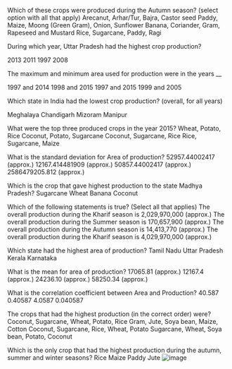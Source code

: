 Which of these crops were produced during the Autumn season? (select option with all that apply)
 Arecanut, Arhar/Tur, Bajra, Castor seed
 Paddy, Maize, Moong (Green Gram), Onion, Sunflower
 Banana, Coriander, Gram, Rapeseed and Mustard
 Rice, Sugarcane, Paddy, Ragi


During which year, Uttar Pradesh had the highest crop production?

 2013
 2011
 1997
 2008


The maximum and minimum area used for production were in the years __

1997 and 2014
 1998 and 2015
 1997 and 2015
 1999 and 2005


Which state in India had the lowest crop production? (overall, for all years)

Meghalaya
 Chandigarh
 Mizoram
 Manipur

What were the top three produced crops in the year 2015?
 Wheat, Potato, Rice
 Coconut, Potato, Sugarcane
 Coconut, Sugarcane, Rice
 Rice, Sugarcane, Maize

What is the standard deviation for Area of production?
 52957.44002417 (approx.)
 12167.414481909 (approx.)
 50857.44002417 (approx.)
 2586479205.812 (approx.)


Which is the crop that gave highest production to the state Madhya Pradesh?
 Sugarcane
 Wheat
 Banana
 Coconut

Which of the following statements is true? (Select all that applies)
 The overall production during the Kharif season is 2,029,970,000 (approx.)
 The overall production during the Summer season is 170,657,900 (approx.)
 The overall production during the Autumn season is 14,413,770 (approx.)
 The overall production during the Kharif season is 4,029,970,000 (approx.)

Which state had the highest area of production?
 Tamil Nadu
 Uttar Pradesh
 Kerala
 Karnataka


What is the mean for area of production?
 17065.81 (approx.)
 12167.4 (approx.)
 24236.10 (approx.)
 58250.34 (approx.)

What is the correlation coefficient between Area and Production?
 40.587
 0.40587
 4.0587
 0.040587

The crops that had the highest production (in the correct order) were?
 Coconut, Sugarcane, Wheat, Potato, Rice
 Gram, Jute, Soya bean, Maize, Cotton
 Coconut, Sugarcane, Rice, Wheat, Potato
 Sugarcane, Wheat, Soya bean, Potato, Coconut

Which is the only crop that had the highest production during the autumn, summer and winter seasons?
 Rice
 Maize
 Paddy
 Jute
![image](https://user-images.githubusercontent.com/70046428/111744374-223dda80-88b1-11eb-91b2-264051444a1c.png)
